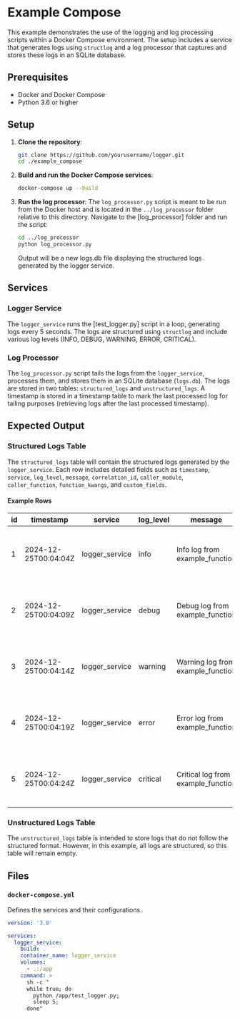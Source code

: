 # Example Compose

This example demonstrates the use of the logging and log processing scripts within a Docker Compose environment. The setup includes a service that generates logs using `structlog` and a log processor that captures and stores these logs in an SQLite database.

## Prerequisites

- Docker and Docker Compose
- Python 3.6 or higher

## Setup

1. **Clone the repository**:
    ```sh
    git clone https://github.com/yourusername/logger.git
    cd ./example_compose
    ```

2. **Build and run the Docker Compose services**:
    ```sh
    docker-compose up --build
    ```

3. **Run the log processor**:
    The `log_processor.py` script is meant to be run from the Docker host and is located in the `../log_processor` folder relative to this directory. Navigate to the [log_processor] folder and run the script:
    ```sh
    cd ../log_processor
    python log_processor.py
    ```

    Output will be a new logs.db file displaying the structured logs generated by the logger service.

## Services

### Logger Service

The `logger_service` runs the [test_logger.py] script in a loop, generating logs every 5 seconds. The logs are structured using `structlog` and include various log levels (INFO, DEBUG, WARNING, ERROR, CRITICAL).

### Log Processor

The `log_processor.py` script tails the logs from the `logger_service`, processes them, and stores them in an SQLite database (`logs.db`). The logs are stored in two tables: `structured_logs` and `unstructured_logs`. A timestamp is stored in a timestamp table to mark the last processed log for tailing purposes (retrieving logs after the last processed timestamp).

## Expected Output

### Structured Logs Table

The `structured_logs` table will contain the structured logs generated by the `logger_service`. Each row includes detailed fields such as `timestamp`, `service`, `log_level`, `message`, `correlation_id`, `caller_module`, `caller_function`, `function_kwargs`, and `custom_fields`.

#### Example Rows

| id  | timestamp           | service         | log_level | message                           | correlation_id                        | caller_module | caller_function  | function_kwargs                                                                 | custom_fields                                                                 |
|-----|---------------------|-----------------|-----------|-----------------------------------|---------------------------------------|---------------|------------------|--------------------------------------------------------------------------------|-------------------------------------------------------------------------------|
| 1   | 2024-12-25T00:04:04Z| logger_service  | info      | Info log from example_function    | 123e4567-e89b-12d3-a456-426614174000  | __main__      | example_function | {"param1": "value1", "param2": "value2", "optional_param": "optional_value"}   | {"custom_key": "custom_value"}                                                |
| 2   | 2024-12-25T00:04:09Z| logger_service  | debug     | Debug log from example_function   | 123e4567-e89b-12d3-a456-426614174000  | __main__      | example_function | {"param1": "value1", "param2": "value2", "optional_param": "optional_value"}   | {"custom_key": "custom_value"}                                                |
| 3   | 2024-12-25T00:04:14Z| logger_service  | warning   | Warning log from example_function | 123e4567-e89b-12d3-a456-426614174000  | __main__      | example_function | {"param1": "value1", "param2": "value2", "optional_param": "optional_value"}   | {"custom_key": "custom_value"}                                                |
| 4   | 2024-12-25T00:04:19Z| logger_service  | error     | Error log from example_function   | 123e4567-e89b-12d3-a456-426614174000  | __main__      | example_function | {"param1": "value1", "param2": "value2", "optional_param": "optional_value"}   | {"custom_key": "custom_value"}                                                |
| 5   | 2024-12-25T00:04:24Z| logger_service  | critical  | Critical log from example_function| 123e4567-e89b-12d3-a456-426614174000  | __main__      | example_function | {"param1": "value1", "param2": "value2", "optional_param": "optional_value"}   | {"custom_key": "custom_value"}                                                |

### Unstructured Logs Table

The `unstructured_logs` table is intended to store logs that do not follow the structured format. However, in this example, all logs are structured, so this table will remain empty.

## Files

### `docker-compose.yml`

Defines the services and their configurations.

```yaml
version: '3.8'

services:
  logger_service:
    build: .
    container_name: logger_service
    volumes:
      - .:/app
    command: >
      sh -c "
      while true; do
        python /app/test_logger.py;
        sleep 5;
      done"